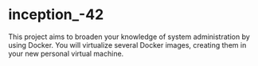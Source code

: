 # inception_-42
This project aims to broaden your knowledge of system administration by using Docker. You will virtualize several Docker images, creating them in your new personal virtual machine.
